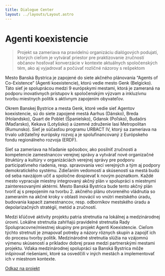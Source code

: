 ```yaml
---
title: Dialogue Center
layout: ../layouts/Layout.astro
---
```


# Agenti koexistencie
> Projekt sa zameriava na pravidelnú organizáciu dialógových podujatí, ktorých cieľom je vytvárať priestor pre praktizovanie zručností občanov hosťovať konverzácie v kontexte aktuálnych spoločenských tém, ako aj vyjadrovať a počúvať rozličné názoroy s rešpektom

Mesto Banská Bystrica je zapojené do siete akčného plánovania “Agents of Co-Existence” (Agenti koexistencie), ktorú vedie mesto Genk (Belgicko). Táto sieť je spoluprácou medzi 9 európskymi mestami, ktorá je zameraná na podporu inovatívnych prístupov k spoločenským výzvam a inkluzívnu tvorbu miestnych politík s aktívnym zapojením obyvateľov.

Okrem Banskej Bystrice a mesta Genk, ktoré vedie sieť Agentov koexistencie, sú do siete zapojené mestá Aarhus (Dánsko), Breda (Holandsko), Quart de Poblet (Španielsko), Gdansk (Poľsko), Budaörs (Maďarsko), Kekava (Lotyšsko) a územné združenie Iasi Metropolitan (Rumunsko). Sieť je súčasťou programu URBACT IV, ktorý sa zameriava na trvalo udržateľný európsky rozvoj a je spolufinancovaný z Európskeho fondu regionálneho rozvoja (ERDF).

Sieť sa zameriava na hľadanie spôsobov, ako posilniť zručnosti a kompetencie zamestnancov verejnej správy a vytvárať nové organizačné štruktúry a kultúry v organizáciách verejnej správy pre podporu participatívneho riadenia, resp. spravovania vecí verejných a tým aj podpory demokratického systému. Zdieľaním vedomostí a skúseností sa mestá budú od seba navzájom učiť a spoločne dospievať k novým poznatkom. Každé mesto vypracuje miestny integrovaný akčný plán v spolupráci s miestnymi zainteresovanými aktérmi. Mesto Banská Bystrica bude tento akčný plán tvoriť aj s prepojením na tvorbu 2. akčného plánu otvoreného vládnutia so zameraním na akčné kroky v oblasti inovácií vo vnútri mestského úradu, budovania kapacít zamestnancov, resp. odborníkov mestského úradu a depolarizačných stratégií, metód a zručností.

Medzi kľúčové aktivity projektu patria stretnutia na lokálnej a medzinárodnej úrovni. Lokálne stretnutia zahŕňajú pravidelné stretnutia Rady Spolupracovne/miestnej skupiny pre projekt Agenti Koexistencie. Cieľom týchto stretnutí je zmapovať potreby a názory rôznych skupín a zapojiť ich do procesu tvorby politík. Medzinárodné stretnutia slúžia na vzájomnú výmenu skúseností a príkladov dobrej praxe medzi partnerskými mestami projektu. Vďaka medzinárodnej spolupráci sa Banská Bystrica môže inšpirovať riešeniami, ktoré sa osvedčili v iných mestách a implementovať ich v miestnom kontexte.

[Odkaz na projekt](https://www.banskabystrica.sk/samosprava/otvorena-samosprava-ogp-local/agenti-koexistencie/)